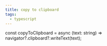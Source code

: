 ```yaml
---
title: copy to clipboard
tags:
  - typescript
---
```

const copyToClipboard = async (text: string) => navigator?.clipboard?.writeText(text);
